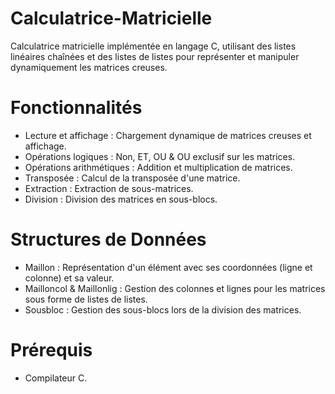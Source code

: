 # Calculatrice-Matricielle
Calculatrice matricielle implémentée en langage C, utilisant des listes linéaires chaînées et des listes de listes pour représenter et manipuler dynamiquement les matrices creuses.

# Fonctionnalités
- Lecture et affichage : Chargement dynamique de matrices creuses et affichage.
- Opérations logiques : Non, ET, OU & OU exclusif sur les matrices.
- Opérations arithmétiques : Addition et multiplication de matrices.
- Transposée : Calcul de la transposée d'une matrice.
- Extraction : Extraction de sous-matrices.
- Division : Division des matrices en sous-blocs.

# Structures de Données
- Maillon : Représentation d'un élément avec ses coordonnées (ligne et colonne) et sa valeur.
- Mailloncol & Maillonlig : Gestion des colonnes et lignes pour les matrices sous forme de listes de listes.
- Sousbloc : Gestion des sous-blocs lors de la division des matrices.

# Prérequis
- Compilateur C.
